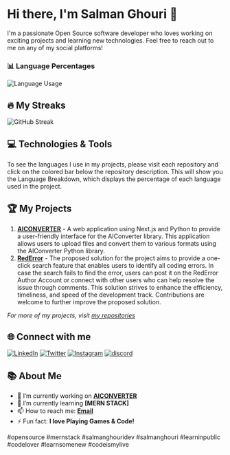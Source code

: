 # Hi there, I'm Salman Ghouri 👋

I'm a passionate Open Source software developer who loves working on exciting projects and learning new technologies. Feel free to reach out to me on any of my social platforms!

### 📊 Language Percentages

<p align="left">
  <img src="https://github-readme-stats.vercel.app/api/top-langs/?username=salmanghouridev&langs_count=8&layout=compact&hide_border=true" alt="Language Usage">
</p>

## 🔥 My Streaks

![GitHub Streak](https://github-readme-streak-stats.herokuapp.com/?user=salmanghouridev&theme=tokyonight)

## 💻 Technologies & Tools

To see the languages I use in my projects, please visit each repository and click on the colored bar below the repository description. This will show you the Language Breakdown, which displays the percentage of each language used in the project.



## 🏆 My Projects

1. **[AICONVERTER](https://github.com/salmanghouridev/aiconverter)** - A web application using Next.js and Python to provide a user-friendly interface for the AIConverter library. This application allows users to upload files and convert them to various formats using the AIConverter Python library.
2. **[RedError](https://github.com/salmanghouridev/RedError)** - The proposed solution for the project aims to provide a one-click search feature that enables users to identify all coding errors. In case the search fails to find the error, users can post it on the RedError Author Account or connect with other users who can help resolve the issue through comments. This solution strives to enhance the efficiency, timeliness, and speed of the development track. Contributions are welcome to further improve the proposed solution.

_For more of my projects, visit [my repositories](https://github.com/salmanghouridev?tab=repositories)_

## 🌐 Connect with me

[![LinkedIn](https://img.shields.io/badge/LinkedIn-%230077B5.svg?&style=for-the-badge&logo=linkedin&logoColor=white)](https://www.linkedin.com/in/salman-ghouri01/)
[![Twitter](https://img.shields.io/badge/Twitter-%231DA1F2.svg?&style=for-the-badge&logo=twitter&logoColor=white)](https://twitter.com/salmanghouridev)
[![Instagram](https://img.shields.io/badge/Instagram-%23E4405F.svg?&style=for-the-badge&logo=instagram&logoColor=white)](https://www.instagram.com/salmanghouridevv/)
[![discord](https://img.shields.io/badge/Discord-%230077B5.svg?&style=for-the-badge&logo=discord&logoColor=white)](https://discord.gg/KktRnrQgAz/)


## 📚 About Me

- 🔭 I’m currently working on **[AICONVERTER](https://github.com/salmanghouridev/aiconverter)**
- 🌱 I’m currently learning **[MERN STACK]**
- 📫 How to reach me: **[Email](mailto:hello@salmanghouri.com)**
- ⚡ Fun fact: **I love Playing Games & Code!**

#opensource #mernstack #salmanghouridev #salmanghouri #learninpublic #codelover #learnsomenew #codeismylive
